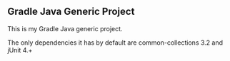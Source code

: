 ## Gradle Java Generic Project
This is my Gradle Java generic project.

The only dependencies it has by default are common-collections 3.2 and  jUnit 4.+
